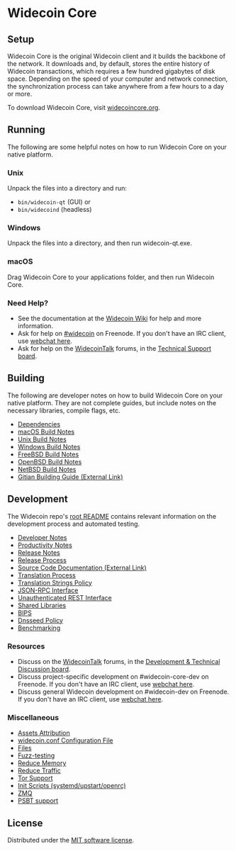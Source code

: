 Widecoin Core
=============

Setup
---------------------
Widecoin Core is the original Widecoin client and it builds the backbone of the network. It downloads and, by default, stores the entire history of Widecoin transactions, which requires a few hundred gigabytes of disk space. Depending on the speed of your computer and network connection, the synchronization process can take anywhere from a few hours to a day or more.

To download Widecoin Core, visit [widecoincore.org](https://widecoin.org/en/download/).

Running
---------------------
The following are some helpful notes on how to run Widecoin Core on your native platform.

### Unix

Unpack the files into a directory and run:

- `bin/widecoin-qt` (GUI) or
- `bin/widecoind` (headless)

### Windows

Unpack the files into a directory, and then run widecoin-qt.exe.

### macOS

Drag Widecoin Core to your applications folder, and then run Widecoin Core.

### Need Help?

* See the documentation at the [Widecoin Wiki](https://en.widecoin.it/wiki/Main_Page)
for help and more information.
* Ask for help on [#widecoin](https://webchat.freenode.net/#widecoin) on Freenode. If you don't have an IRC client, use [webchat here](https://webchat.freenode.net/#widecoin).
* Ask for help on the [WidecoinTalk](https://widecointalk.org/) forums, in the [Technical Support board](https://widecointalk.org/index.php?board=4.0).

Building
---------------------
The following are developer notes on how to build Widecoin Core on your native platform. They are not complete guides, but include notes on the necessary libraries, compile flags, etc.

- [Dependencies](dependencies.md)
- [macOS Build Notes](build-osx.md)
- [Unix Build Notes](build-unix.md)
- [Windows Build Notes](build-windows.md)
- [FreeBSD Build Notes](build-freebsd.md)
- [OpenBSD Build Notes](build-openbsd.md)
- [NetBSD Build Notes](build-netbsd.md)
- [Gitian Building Guide (External Link)](https://github.com/widecoin-core/docs/blob/master/gitian-building.md)

Development
---------------------
The Widecoin repo's [root README](/README.md) contains relevant information on the development process and automated testing.

- [Developer Notes](developer-notes.md)
- [Productivity Notes](productivity.md)
- [Release Notes](release-notes.md)
- [Release Process](release-process.md)
- [Source Code Documentation (External Link)](https://doxygen.widecoincore.org/)
- [Translation Process](translation_process.md)
- [Translation Strings Policy](translation_strings_policy.md)
- [JSON-RPC Interface](JSON-RPC-interface.md)
- [Unauthenticated REST Interface](REST-interface.md)
- [Shared Libraries](shared-libraries.md)
- [BIPS](bips.md)
- [Dnsseed Policy](dnsseed-policy.md)
- [Benchmarking](benchmarking.md)

### Resources
* Discuss on the [WidecoinTalk](https://widecointalk.org/) forums, in the [Development & Technical Discussion board](https://widecointalk.org/index.php?board=6.0).
* Discuss project-specific development on #widecoin-core-dev on Freenode. If you don't have an IRC client, use [webchat here](https://webchat.freenode.net/#widecoin-core-dev).
* Discuss general Widecoin development on #widecoin-dev on Freenode. If you don't have an IRC client, use [webchat here](https://webchat.freenode.net/#widecoin-dev).

### Miscellaneous
- [Assets Attribution](assets-attribution.md)
- [widecoin.conf Configuration File](widecoin-conf.md)
- [Files](files.md)
- [Fuzz-testing](fuzzing.md)
- [Reduce Memory](reduce-memory.md)
- [Reduce Traffic](reduce-traffic.md)
- [Tor Support](tor.md)
- [Init Scripts (systemd/upstart/openrc)](init.md)
- [ZMQ](zmq.md)
- [PSBT support](psbt.md)

License
---------------------
Distributed under the [MIT software license](/COPYING).
